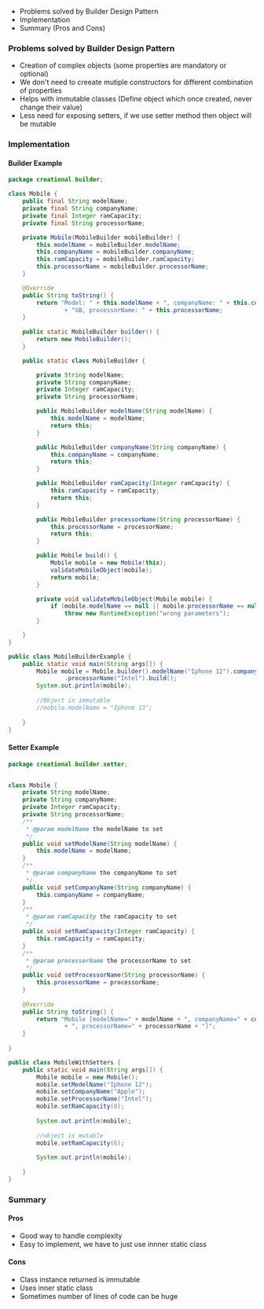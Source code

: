 * Problems solved by Builder Design Pattern
* Implementation
* Summary (Pros and Cons)

### Problems solved by Builder Design Pattern

* Creation of complex objects (some properties are mandatory or optional)
* We don't need to creeate mutiple constructors for different combination of properties
* Helps with immutable classes (Define object which once created, never change their value)
* Less need for exposing setters, if we use setter method then object will be mutable

### Implementation

#### Builder Example

```java
package creational.builder;

class Mobile {
	public final String modelName;
	private final String companyName;
	private final Integer ramCapacity;
	private final String processorName;

	private Mobile(MobileBuilder mobileBuilder) {
		this.modelName = mobileBuilder.modelName;
		this.companyName = mobileBuilder.companyName;
		this.ramCapacity = mobileBuilder.ramCapacity;
		this.processorName = mobileBuilder.processorName;
	}

	@Override
	public String toString() {
		return "Model: " + this.modelName + ", companyName: " + this.companyName + ", ramCapacity: " + this.ramCapacity
				+ "GB, processorName: " + this.processorName;
	}
	
	public static MobileBuilder builder() {
		return new MobileBuilder();
	}

	public static class MobileBuilder {

		private String modelName;
		private String companyName;
		private Integer ramCapacity;
		private String processorName;

		public MobileBuilder modelName(String modelName) {
			this.modelName = modelName;
			return this;
		}

		public MobileBuilder companyName(String companyName) {
			this.companyName = companyName;
			return this;
		}

		public MobileBuilder ramCapacity(Integer ramCapacity) {
			this.ramCapacity = ramCapacity;
			return this;
		}

		public MobileBuilder processorName(String processorName) {
			this.processorName = processorName;
			return this;
		}

		public Mobile build() {
			Mobile mobile = new Mobile(this);
			validateMobileObject(mobile);
			return mobile;
		}

		private void validateMobileObject(Mobile mobile) {
			if (mobile.modelName == null || mobile.processorName == null)
				throw new RuntimeException("wrong parameters");
		}

	}
}

public class MobileBuilderExample {
	public static void main(String args[]) {
		Mobile mobile = Mobile.builder().modelName("Iphone 12").companyName("Apple").ramCapacity(8)
				.processorName("Intel").build();
		System.out.println(mobile);
		
		//Object is immutable
		//mobile.modelName = "Iphone 13";
		
	}
}
```

#### Setter Example

```java
package creational.builder.setter;


class Mobile {
	private String modelName;
	private String companyName;
	private Integer ramCapacity;
	private String processorName;
	/**
	 * @param modelName the modelName to set
	 */
	public void setModelName(String modelName) {
		this.modelName = modelName;
	}
	/**
	 * @param companyName the companyName to set
	 */
	public void setCompanyName(String companyName) {
		this.companyName = companyName;
	}
	/**
	 * @param ramCapacity the ramCapacity to set
	 */
	public void setRamCapacity(Integer ramCapacity) {
		this.ramCapacity = ramCapacity;
	}
	/**
	 * @param processorName the processorName to set
	 */
	public void setProcessorName(String processorName) {
		this.processorName = processorName;
	}
	
	@Override
	public String toString() {
		return "Mobile [modelName=" + modelName + ", companyName=" + companyName + ", ramCapacity=" + ramCapacity
				+ ", processorName=" + processorName + "]";
	}
		
}

public class MobileWithSetters {
	public static void main(String args[]) {
		Mobile mobile = new Mobile();
		mobile.setModelName("Iphone 12");
		mobile.setCompanyName("Apple");
		mobile.setProcessorName("Intel");
		mobile.setRamCapacity(8);
		
		System.out.println(mobile);
		
		//object is mutable
		mobile.setRamCapacity(6);
		
		System.out.println(mobile);
		
	}
}
```

### Summary

#### Pros
* Good way to handle complexity
* Easy to implement, we have to just use innner static class

#### Cons
* Class instance returned is immutable
* Uses inner static class
* Sometimes number of lines of code can be huge


